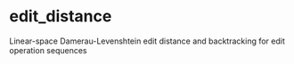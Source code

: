 # edit_distance
Linear-space Damerau-Levenshtein edit distance and backtracking for edit operation sequences
